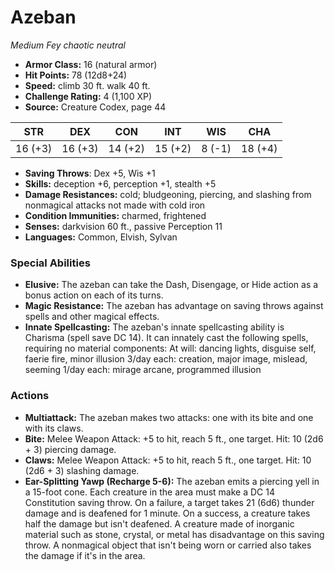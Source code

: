 # Azeban

*Medium* *Fey* *chaotic neutral*

- **Armor Class:** 16 (natural armor)
- **Hit Points:** 78 (12d8+24)
- **Speed:** climb 30 ft. walk 40 ft.
- **Challenge Rating:** 4 (1,100 XP)
- **Source:** Creature Codex, page 44

| STR | DEX | CON | INT | WIS | CHA |
| --- | --- | --- | --- | --- | --- |
| 16 (+3) | 16 (+3) | 14 (+2) | 15 (+2) | 8 (-1) | 18 (+4) |

- **Saving Throws**: Dex +5, Wis +1
- **Skills:** deception +6, perception +1, stealth +5
- **Damage Resistances:** cold; bludgeoning, piercing, and slashing from nonmagical attacks not made with cold iron
- **Condition Immunities:** charmed, frightened
- **Senses:** darkvision 60 ft., passive Perception 11
- **Languages:** Common, Elvish, Sylvan

### Special Abilities

- **Elusive:** The azeban can take the Dash, Disengage, or Hide action as a bonus action on each of its turns.
- **Magic Resistance:** The azeban has advantage on saving throws against spells and other magical effects.
- **Innate Spellcasting:** The azeban's innate spellcasting ability is Charisma (spell save DC 14). It can innately cast the following spells, requiring no material components:
At will: dancing lights, disguise self, faerie fire, minor illusion
3/day each: creation, major image, mislead, seeming
1/day each: mirage arcane, programmed illusion

### Actions

- **Multiattack:** The azeban makes two attacks: one with its bite and one with its claws.
- **Bite:** Melee Weapon Attack: +5 to hit, reach 5 ft., one target. Hit: 10 (2d6 + 3) piercing damage.
- **Claws:** Melee Weapon Attack: +5 to hit, reach 5 ft., one target. Hit: 10 (2d6 + 3) slashing damage.
- **Ear-Splitting Yawp (Recharge 5-6):** The azeban emits a piercing yell in a 15-foot cone. Each creature in the area must make a DC 14 Constitution saving throw. On a failure, a target takes 21 (6d6) thunder damage and is deafened for 1 minute. On a success, a creature takes half the damage but isn't deafened. A creature made of inorganic material such as stone, crystal, or metal has disadvantage on this saving throw. A nonmagical object that isn't being worn or carried also takes the damage if it's in the area.


